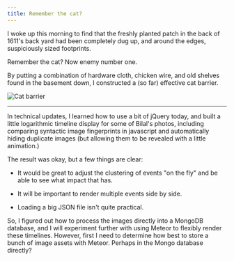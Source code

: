 ```yaml
---
title: Remember the cat?
---
```


I woke up this morning to find that the freshly planted patch in the back of 1611's back yard had been completely dug up, and around the edges, suspiciously sized footprints.

Remember the cat? Now enemy number one.

By putting a combination of hardware cloth, chicken wire, and old shelves found in the basement down, I constructed a (so far) effective cat barrier.

![Cat barrier]({{site.baseurl}}/images/IMG_4671.JPG)

---

In technical updates, I learned how to use a bit of jQuery today, and built a little logarithmic timeline display for some of Bilal's photos, including comparing syntactic image fingerprints in javascript and automatically hiding duplicate images (but allowing them to be revealed with a little animation.)

The result was okay, but a few things are clear:

* It would be great to adjust the clustering of events "on the fly" and be able to see what impact that has.

* It will be important to render multiple events side by side.

* Loading a big JSON file isn't quite practical.

So, I figured out how to process the images directly into a MongoDB database, and I will experiment further with using Meteor to flexibly render these timelines. However, first I need to determine how best to store a bunch of image assets with Meteor. Perhaps in the Mongo database directly?